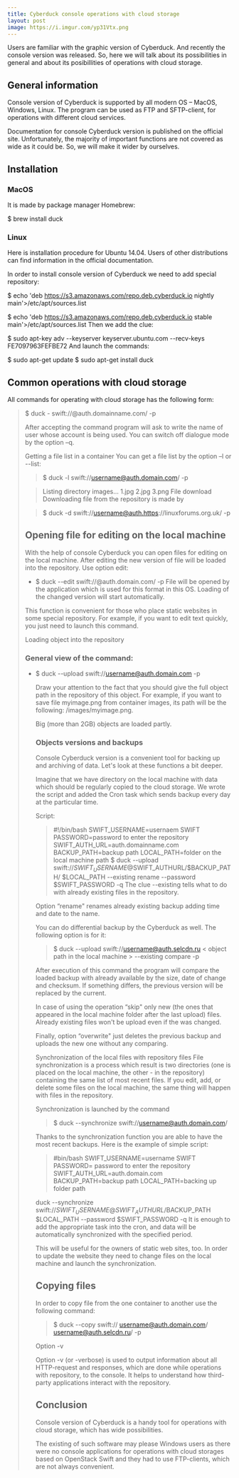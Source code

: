 ```yaml
---
title: Cyberduck console operations with cloud storage
layout: post
image: https://i.imgur.com/yp31Vtx.png
---
```


Users are familiar with the graphic version of Cyberduck. And recently the console version was released. So, here we will talk about its possibilities in general and about its posibillities of operations with cloud storage.

## General information
Console version of Cyberduck is supported by all modern OS – MacOS, Windows, Linux. The program can be used as FTP and SFTP-client, for operations with different cloud services.

Documentation for console Cyberduck version is published on the official site. Unfortunately, the majority of important functions are not covered as wide as it could be. So, we will make it wider by ourselves.

## Installation

### MacOS

It is made by package manager Homebrew:

$ brew install duck

### Linux

Here is installation procedure for Ubuntu 14.04. Users of other distributions can find information in the official documentation.

In order to install console version of Cyberduck we need to add special repository:

$ echo 'deb https://s3.amazonaws.com/repo.deb.cyberduck.io nightly main'>/etc/apt/sources.list

$ echo 'deb https://s3.amazonaws.com/repo.deb.cyberduck.io stable main'>/etc/apt/sources.list
Then we add the clue:

$ sudo apt-key adv --keyserver keyserver.ubuntu.com --recv-keys FE7097963FEFBE72
And launch the commands:

$ sudo apt-get update
$ sudo apt-get install duck

## Common operations with cloud storage

All commands for operating with cloud storage has the following form:

> $ duck -<argument> swift://<username>@auth.domainname.com/<object path> -p<password>

After accepting the command program will ask to write the name of user whose account is being used. You can switch off dialogue mode by the option –q.

Getting a file list in a container
You can get a file list by the option –l or --list:

> $ duck -l swift://username@auth.domain.com/<container path> -p <password>

> Listing directory images…
> 1.jpg
> 2.jpg
> 3.png
> File download
> Downloading file from the repository is made by

> $ duck -d swift://username@auth.https://linuxforums.org.uk/ <file path> <file name> -p <password>

## Opening file for editing on the local machine

With the help of console Cyberduck you can open files for editing on the local machine. After editing the new version of file will be loaded into the repository. Use option edit:
- $ duck --edit swift://<username>@auth.domain.com/<file path>  -p <password>
File will be opened by the application which is used for this format in this OS. Loading of the changed version will start automatically.

This function is convenient for those who place static websites in some special repository. For example, if you want to edit text quickly, you just need to launch this command.

Loading object into the repository

### General view of the command:

- $ duck --upload swift://username@auth.domain.com <full object path in the repository> <object path in the local machine> -p <password>

Draw your attention to the fact that you should give the full object path in the repository of this object. For example, if you want to save file myimage.png from container images, its path will be the following: /images/myimage.png.

Big (more than 2GB) objects are loaded partly.

### Objects versions and backups

Console Cyberduck version is a convenient tool for backing up and archiving of data. Let's look at these functions a bit deeper.

Imagine that we have directory on the local machine with data which should be regularly copied to the cloud storage. We wrote the script and added the Cron task which sends backup every day at the particular time.

Script:

> #!/bin/bash
> SWIFT_USERNAME=usernaem
> SWIFT PASSWORD=password to enter the repository
> SWIFT_AUTH_URL=auth.domainname.com
> BACKUP_PATH=backup path
> LOCAL_PATH=folder on the local machine path
> $ duck --upload swift://$SWIFT_USERNAME@$SWIFT_AUTHURL/$BACKUP_PATH/ $LOCAL_PATH --existing rename --password $SWIFT_PASSWORD -q
> The clue --existing tells what to do with already existing files in the repository.

Option “rename" renames already existing backup adding time and date to the name.

You can do differential backup by the Cyberduck as well. The following option is for it:

> $ duck --upload swift://username@auth.selcdn.ru <full object path in the repository> < object path in the local machine > --existing compare -p <password>

After execution of this command the program will compare the loaded backup with already available by the size, date of change and checksum. If something differs, the 
previous version will be replaced by the current.

In case of using the operation “skip" only new (the ones that appeared in the local machine folder after the last upload) files. Already existing files won't be upload even if the was changed.

Finally, option “overwrite" just deletes the previous backup and uploads the new one without any comparing.

Synchronization of the local files with repository files
File synchronization is a process which result is two directories (one is placed on the local machine, the other - in the repository) containing the same list of most recent files. If you edit, add, or delete some files on the local machine, the same thing will happen with files in the repository.

Synchronization is launched by the command

> $ duck --synchronize swift://<username@auth.domain.com>/<folder path in the repository> <folder path on the local machine>

Thanks to the synchronization function you are able to have the most recent backups. Here is the example of simple script:

> #bin/bash
> SWIFT_USERNAME=username
> SWIFT PASSWORD= password to enter the repository
> SWIFT_AUTH_URL=auth.domain.com
> BACKUP_PATH=backup path
> LOCAL_PATH=backing up folder path

duck --synchronize swift://$SWIFT_USERNAME@SWIFT_AUTHURL/$BACKUP_PATH $LOCAL_PATH --password $SWIFT_PASSWORD -q
It is enough to add the appropriate task into the cron, and data will be automatically synchronized with the specified period.

This will be useful for the owners of static web sites, too. In order to update the website they need to change files on the local machine and launch the synchronization.

## Copying files
In order to copy file from the one container to another use the following command:

> $ duck --сopy swift:// <username@auth.domain.com>/<full file path> <username@auth.selcdn.ru>/<new place of storing path>  -p <password>

Option -v

Option -v (or -verbose) is used to output information about all HTTP-request and responses, which are done while operations with repository, to the console. It helps to understand how third-party applications interact with the repository.

## Conclusion
Console version of Cyberduck is a handy tool for operations with cloud storage, which has wide possibilities.

The existing of such software may please Windows users as there were no console applications for operations with cloud storages based on OpenStack Swift and they had to use FTP-clients, which are not always convenient.

